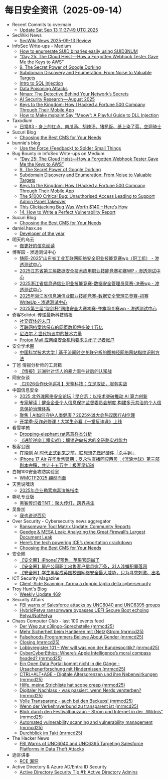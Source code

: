 # 每日安全资讯（2025-09-14）

- Recent Commits to cve:main
  - [Update Sat Sep 13 11:37:49 UTC 2025](https://github.com/trickest/cve/commit/d9d8cd10616d906b3002fb41fa80dce56d9384aa)
- SecWiki News
  - [SecWiki News 2025-09-13 Review](http://www.sec-wiki.com/?2025-09-13)
- InfoSec Write-ups - Medium
  - [How to enumerate SUID binaries easily using SUID3NUM](https://infosecwriteups.com/how-to-enumerate-suid-binaries-easily-using-suid3num-a39db5733610?source=rss----7b722bfd1b8d---4)
  - [“Day 25: The Cloud Heist — How a Forgotten Webhook Tester Gave Me the Keys to AWS”](https://infosecwriteups.com/day-25-the-cloud-heist-how-a-forgotten-webhook-tester-gave-me-the-keys-to-aws-0e2876b515a8?source=rss----7b722bfd1b8d---4)
  - [9. The Secret Power of Google Dorking](https://infosecwriteups.com/9-the-secret-power-of-google-dorking-736325566220?source=rss----7b722bfd1b8d---4)
  - [Subdomain Discovery and Enumeration: From Noise to Valuable Targets](https://infosecwriteups.com/subdomain-discovery-and-enumeration-from-noise-to-valuable-targets-bbc42b644b74?source=rss----7b722bfd1b8d---4)
  - [Intro to SQL Injection](https://infosecwriteups.com/intro-to-sql-injection-26d25c52ff55?source=rss----7b722bfd1b8d---4)
  - [Data Poisoning Attacks](https://infosecwriteups.com/data-poisoning-attacks-07d8a07f8259?source=rss----7b722bfd1b8d---4)
  - [Nmap: The Detective Behind Your Network’s Secrets](https://infosecwriteups.com/nmap-the-detective-behind-your-networks-secrets-d94ca07b1e96?source=rss----7b722bfd1b8d---4)
  - [AI Security Research — August 2025](https://infosecwriteups.com/ai-security-research-august-2025-68d4f113f931?source=rss----7b722bfd1b8d---4)
  - [Keys to the Kingdom: How I Hacked a Fortune 500 Company Through Their Mobile App](https://infosecwriteups.com/keys-to-the-kingdom-how-i-hacked-a-fortune-500-company-through-their-mobile-app-e26debedd3f3?source=rss----7b722bfd1b8d---4)
  - [How to Make mspaint Say “Meow”: A Playful Guide to DLL Injection](https://infosecwriteups.com/how-to-make-mspaint-say-meow-a-playful-guide-to-dll-injection-edf748eb9558?source=rss----7b722bfd1b8d---4)
- Taxodium
  - [日常#3 - 身上的红点、南瓜汤、胡辣汤、猪扒饭、纸上染了蓝、空洞骑士](https://taxodium.ink/nichijou-3.html)
- Sucuri Blog
  - [Choosing the Best CMS for Your Needs](https://blog.sucuri.net/2025/09/choosing-the-best-cms-for-your-needs.html)
- bunnie's blog
  - [Use the Force (Feedback) to Solder Small Things](https://www.bunniestudios.com/blog/2025/use-the-force-feedback-to-solder-small-things/)
- Bug Bounty in InfoSec Write-ups on Medium
  - [“Day 25: The Cloud Heist — How a Forgotten Webhook Tester Gave Me the Keys to AWS”](https://infosecwriteups.com/day-25-the-cloud-heist-how-a-forgotten-webhook-tester-gave-me-the-keys-to-aws-0e2876b515a8?source=rss----7b722bfd1b8d--bug_bounty)
  - [9. The Secret Power of Google Dorking](https://infosecwriteups.com/9-the-secret-power-of-google-dorking-736325566220?source=rss----7b722bfd1b8d--bug_bounty)
  - [Subdomain Discovery and Enumeration: From Noise to Valuable Targets](https://infosecwriteups.com/subdomain-discovery-and-enumeration-from-noise-to-valuable-targets-bbc42b644b74?source=rss----7b722bfd1b8d--bug_bounty)
  - [Keys to the Kingdom: How I Hacked a Fortune 500 Company Through Their Mobile App](https://infosecwriteups.com/keys-to-the-kingdom-how-i-hacked-a-fortune-500-company-through-their-mobile-app-e26debedd3f3?source=rss----7b722bfd1b8d--bug_bounty)
  - [The $1000 Critical Bug: Unauthorised Access Leading to Support Admin Panel Takeover](https://infosecwriteups.com/the-1000-critical-bug-unauthorised-access-leading-to-support-admin-panel-takeover-572d687566cd?source=rss----7b722bfd1b8d--bug_bounty)
  - [This Clickjacking Bug Was Worth $140 – Here’s How](https://infosecwriteups.com/this-clickjacking-bug-was-worth-140-heres-how-8da607927f62?source=rss----7b722bfd1b8d--bug_bounty)
  - [14. How to Write a Perfect Vulnerability Report](https://infosecwriteups.com/14-how-to-write-a-perfect-vulnerability-report-f07c8a02fc45?source=rss----7b722bfd1b8d--bug_bounty)
- Sucuri Blog
  - [Choosing the Best CMS for Your Needs](https://blog.sucuri.net/2025/09/choosing-the-best-cms-for-your-needs.html)
- daniel.haxx.se
  - [Developer of the year](https://daniel.haxx.se/blog/2025/09/13/developer-of-the-year/)
- 明天的乌云
  - [做更好的信息阅读](https://blog.xlab.app/p/b0488ed1/)
- 博客园 - 渗透测试中心
  - [铸网-2025”山东省工业互联网网络安全职业技能竞赛wp（职工组） - 渗透测试中心](https://www.cnblogs.com/backlion/p/19089846)
  - [2025江苏省第三届数据安全技术应用职业技能竞赛初赛WP - 渗透测试中心](https://www.cnblogs.com/backlion/p/19089845)
  - [2025浙江省信息通信业职业技能竞赛-数据安全管理员竞赛-决赛wp - 渗透测试中心](https://www.cnblogs.com/backlion/p/19089843)
  - [2025年浙江省信息通信业职业技能竞赛-数据安全管理员竞赛-初赛WriteUp - 渗透测试中心](https://www.cnblogs.com/backlion/p/19089841)
  - [2025第三届“陇剑杯”网络安全大赛初赛-夺旗闯关赛wp - 渗透测试中心](https://www.cnblogs.com/backlion/p/19089665)
- 奇客Solidot–传递最新科技情报
  - [社交媒体的末日](https://www.solidot.org/story?sid=82304)
  - [互联网档案馆保存的网页数即将突破 1 万亿](https://www.solidot.org/story?sid=82303)
  - [尼泊尔 Z 世代抗议中的技术力量](https://www.solidot.org/story?sid=82302)
  - [Proton Mail 应网络安全机构要求关闭了记者账户](https://www.solidot.org/story?sid=82301)
- 安全学术圈
  - [中国科学技术大学 | 基于流间时空关联分析的图神经网络网站指纹识别方法](https://mp.weixin.qq.com/s?__biz=MzU5MTM5MTQ2MA==&mid=2247493728&idx=1&sn=1d501d50b34701aaa1643008b1c2721f)
- 丁爸 情报分析师的工具箱
  - [【情报】非洲针对华人的暴力事件背后的认知战](https://mp.weixin.qq.com/s?__biz=MzI2MTE0NTE3Mw==&mid=2651152011&idx=1&sn=7f14f118d918bada356af5b0d07b333b)
- 网安杂谈
  - [【2026合作伙伴巡礼】天鉴科技：立足取证，服务实战](https://mp.weixin.qq.com/s?__biz=MzAwMTMzMDUwNg==&mid=2650889782&idx=1&sn=6c743b5c46f9a23d120f8e9630db3b4c)
- 中国信息安全
  - [2025 北外滩网络安全论坛 | 昆仑芯：以技术突破推动 AI 算力创新](https://mp.weixin.qq.com/s?__biz=MzA5MzE5MDAzOA==&mid=2664249019&idx=1&sn=73f164877e9b575c1710e96df87b1bbc)
  - [专家解读｜健全企业个人信息保护监督委员会制度 构建多元共治的个人信息保护治理体系](https://mp.weixin.qq.com/s?__biz=MzA5MzE5MDAzOA==&mid=2664249019&idx=2&sn=253408926bdded181f01acc074e2c05e)
  - [聚焦 | AI如何守护人类健康？2025外滩大会热议医疗AI伦理](https://mp.weixin.qq.com/s?__biz=MzA5MzE5MDAzOA==&mid=2664249019&idx=3&sn=ff3677949bf65b1f258a802a927ec88f)
  - [开学季·反诈必修课！大学生必看《一堂反诈课》上线](https://mp.weixin.qq.com/s?__biz=MzA5MzE5MDAzOA==&mid=2664249019&idx=4&sn=d18a78ba4abc58804f49ed5731360f91)
- 看雪学苑
  - [Dropping-elephant rat恶意样本分析](https://mp.weixin.qq.com/s?__biz=MjM5NTc2MDYxMw==&mid=2458599792&idx=1&sn=9a04f285ae4a2522d6e3bbb89c253224)
  - [《进阶逆向工程实战》：解锁逆向技术的全链路实战能力](https://mp.weixin.qq.com/s?__biz=MjM5NTc2MDYxMw==&mid=2458599792&idx=2&sn=0396179bba45d91c537bd9f953f78534)
- 极客公园
  - [在端侧 AI 时代正式到来之前，联想想先做好硬件「杀手锏」](https://mp.weixin.qq.com/s?__biz=MTMwNDMwODQ0MQ==&mid=2653086532&idx=1&sn=c40fc1b21cb3d3ec5c04c5d55ce856aa)
  - [iPhone 17 Air 在华发售延期；罗永浩直播回应西贝；《流浪地球》第三部剧本完稿，共计十五万字｜极客早知道](https://mp.weixin.qq.com/s?__biz=MTMwNDMwODQ0MQ==&mid=2653086531&idx=1&sn=0e78cf88637c8f1730b1fb3e9ccfbe1d)
- 白帽100安全攻防实验室
  - [WMCTF2025 翩然而至](https://mp.weixin.qq.com/s?__biz=MzIxMDYyNTk3Nw==&mid=2247515223&idx=1&sn=b4f9bd7fcb277b86d426a8be32a93995)
- 天黑说嘿话
  - [2025年企业勒索病毒演练指南](https://mp.weixin.qq.com/s?__biz=MzI5NTQ5MTAzMA==&mid=2247484598&idx=1&sn=77f066e8a07e88ee8b833215fd48716d)
- 嘶吼专业版
  - [黑客传灯者TNT：聚火传灯，跨界共生](https://mp.weixin.qq.com/s?__biz=MzI0MDY1MDU4MQ==&mid=2247584587&idx=1&sn=8fa988b010919e153ce063cca40b4035)
- 吴鲁加
  - [我也说说西贝](https://mp.weixin.qq.com/s?__biz=Mzg5NDY4ODM1MA==&mid=2247485728&idx=1&sn=f70a60df504e1d2f754e317da5dac2ab)
- Over Security - Cybersecurity news aggregator
  - [Ransomware Tool Matrix Update: Community Reports](https://blog.bushidotoken.net/2025/09/ransomware-tool-matrix-update-community.html)
  - [Geedge & MESA Leak: Analyzing the Great Firewall’s Largest Document Leak](https://gfw.report/blog/geedge_and_mesa_leak/en/)
  - [Here’s the tech powering ICE’s deportation crackdown](https://techcrunch.com/2025/09/13/heres-the-tech-powering-ices-deportation-crackdown/)
  - [Choosing the Best CMS for Your Needs](https://blog.sucuri.net/2025/09/choosing-the-best-cms-for-your-needs.html)
- 安全圈
  - [【安全圈】iPhone17预售，苹果官网崩了](https://mp.weixin.qq.com/s?__biz=MzIzMzE4NDU1OQ==&mid=2652071692&idx=1&sn=6613f07df2c50c0667795c117aa14c07)
  - [【安全圈】房产公司职工出售客户信息逾万条，31人涉嫌犯罪落网](https://mp.weixin.qq.com/s?__biz=MzIzMzE4NDU1OQ==&mid=2652071692&idx=2&sn=c370f9fffac3ce9a8618a87903f0443c)
  - [【安全圈】学生黑客成英国校园网络安全最大威胁，只为寻求刺激、出名](https://mp.weixin.qq.com/s?__biz=MzIzMzE4NDU1OQ==&mid=2652071692&idx=3&sn=c51fde054fe510a76ad2b087bb64ac1c)
- ICT Security Magazine
  - [Client-Side Scanning: l’arma a doppio taglio della cybersecurity](https://www.ictsecuritymagazine.com/notizie/client-side-scanning/)
- Troy Hunt's Blog
  - [Weekly Update 469](https://www.troyhunt.com/weekly-update-469/)
- Security Affairs
  - [FBI warns of Salesforce attacks by UNC6040 and UNC6395 groups](https://securityaffairs.com/182159/cyber-crime/fbi-warns-of-salesforce-attacks-by-unc6040-and-unc6395-groups.html)
  - [HybridPetya ransomware bypasses UEFI Secure Boot echoing Petya/NotPetya](https://securityaffairs.com/182149/malware/hybridpetya-ransomware-bypasses-uefi-secure-boot-echoing-petya-notpetya.html)
- Chaos Computer Club - last 100 events feed
  - [Der Weg zur c3lingo-Sprechstelle (mrmcd25)](https://cdn.media.ccc.de/events/mrmcd/mrmcd25/h264-hd/mrmcd25-521-deu-Der_Weg_zur_c3lingo-Sprechstelle_hd.mp4)
  - [Mehr Sicherheit beim Hantieren mit (Netz)Strom (mrmcd25)](https://cdn.media.ccc.de/events/mrmcd/mrmcd25/h264-hd/mrmcd25-483-deu-Mehr_Sicherheit_beim_Hantieren_mit_Netz_Strom_hd.mp4)
  - [Falsehoods Programmers Believe About Gender (mrmcd25)](https://cdn.media.ccc.de/events/mrmcd/mrmcd25/h264-hd/mrmcd25-528-deu-Falsehoods_Programmers_Believe_About_Gender_hd.mp4)
  - [Closing (mrmcd25)](https://cdn.media.ccc.de/events/mrmcd/mrmcd25/h264-hd/mrmcd25-597-deu-Closing_hd.mp4)
  - [Lobbyregister 101 – Wer will was von der Bundespolitik? (mrmcd25)](https://cdn.media.ccc.de/events/mrmcd/mrmcd25/h264-hd/mrmcd25-564-deu-Lobbyregister_101_-_Wer_will_was_von_der_Bundespolitik_hd.mp4)
  - [CyberCyberEthics: Where’s Apple Intelligence’s moral compass headed? (mrmcd25)](https://cdn.media.ccc.de/events/mrmcd/mrmcd25/h264-hd/mrmcd25-519-eng-CyberCyberEthics_Wheres_Apple_Intelligences_moral_compass_headed_hd.mp4)
  - [Ein Open Data Portal kommt nicht in die Gänge - Ursachenerforschung mit Hindernissen (mrmcd25)](https://cdn.media.ccc.de/events/mrmcd/mrmcd25/h264-hd/mrmcd25-517-deu-Ein_Open_Data_Portal_kommt_nicht_in_die_Gaenge_-_Ursachenerforschung_mit_Hindernissen_hd.mp4)
  - [CTRL+ALT+AGE - Digitale Altersgrenzen und ihre Nebenwirkungen (mrmcd25)](https://cdn.media.ccc.de/events/mrmcd/mrmcd25/h264-hd/mrmcd25-567-deu-CTRL_ALT_AGE_-_Digitale_Altersgrenzen_und_ihre_Nebenwirkungen_hd.mp4)
  - [Hilfe, meine Strichliste hat scope creep (mrmcd25)](https://cdn.media.ccc.de/events/mrmcd/mrmcd25/h264-hd/mrmcd25-544-deu-Hilfe_meine_Strichliste_hat_scope_creep_hd.mp4)
  - [Digitaler Nachlass - was passiert, wenn Nerds versterben? (mrmcd25)](https://cdn.media.ccc.de/events/mrmcd/mrmcd25/h264-hd/mrmcd25-513-deu-Digitaler_Nachlass_-_was_passiert_wenn_Nerds_versterben_hd.mp4)
  - [Volle Transparenz - auch bei den Backups! (mrmcd25)](https://cdn.media.ccc.de/events/mrmcd/mrmcd25/h264-hd/mrmcd25-555-deu-Volle_Transparenz_-_auch_bei_den_Backups_hd.mp4)
  - [Wenn der Verkehrsverbund zu transparent ist (mrmcd25)](https://cdn.media.ccc.de/events/mrmcd/mrmcd25/h264-hd/mrmcd25-594-deu-Wenn_der_Verkehrsverbund_zu_transparent_ist_hd.mp4)
  - [Blick durch den Festivalbauzaun – Strom und Internet in der „Wildnis“ (mrmcd25)](https://cdn.media.ccc.de/events/mrmcd/mrmcd25/h264-hd/mrmcd25-552-deu-Blick_durch_den_Festivalbauzaun_-_Strom_und_Internet_in_der_Wildnis_hd.mp4)
  - [Automated vulnerability scanning and vulnerability management (mrmcd25)](https://cdn.media.ccc.de/events/mrmcd/mrmcd25/h264-hd/mrmcd25-518-eng-Automated_vulnerability_scanning_and_vulnerability_management_hd.mp4)
  - [Durchblick im Takt (mrmcd25)](https://cdn.media.ccc.de/events/mrmcd/mrmcd25/h264-hd/mrmcd25-476-deu-Durchblick_im_Takt_hd.mp4)
- The Hacker News
  - [FBI Warns of UNC6040 and UNC6395 Targeting Salesforce Platforms in Data Theft Attacks](https://thehackernews.com/2025/09/fbi-warns-of-unc6040-and-unc6395.html)
- 迪哥讲事
  - [RCE 漏洞](https://mp.weixin.qq.com/s?__biz=MzIzMTIzNTM0MA==&mid=2247498181&idx=1&sn=1f1fa5d85568bd16a7758a1802a0b003)
- Active Directory & Azure AD/Entra ID Security
  - [Active Directory Security Tip #1: Active Directory Admins](https://adsecurity.org/?p=4577)
